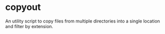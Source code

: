 # copyout
An utility script to copy files from multiple directories into a single location and filter by extension.
